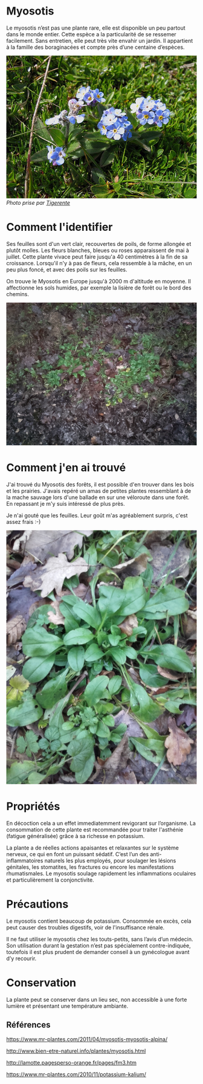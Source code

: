 # Myosotis

Le myosotis n’est pas une plante rare, elle est disponible un peu partout dans le monde entier. Cette espèce a la particularité de se ressemer facilement. Sans entretien, elle peut très vite envahir un jardin. Il appartient à la famille des boraginacées et compte près d’une centaine d’espèces.

![fleurs et feuilles](fleurs-feuilles.jpg)
_Photo prise par [Tigerente](https://en.wikipedia.org/wiki/User:Tigerente)_

# Comment l'identifier

Ses feuilles sont d'un vert clair, recouvertes de poils, de forme allongée et plutôt molles. Les fleurs blanches, bleues ou roses apparaissent de mai à juillet. Cette plante vivace peut faire jusqu'a 40 centimètres à la fin de sa croissance. Lorsqu'il n'y à pas de fleurs, cela ressemble à la mâche, en un peu plus foncé, et avec des poils sur les feuilles.

On trouve le Myosotis en Europe jusqu'à 2000 m d'altitude en moyenne. Il affectionne les sols humides, par exemple la lisière de forêt ou le bord des chemins.

![banc](banc.jpg)

# Comment j'en ai trouvé

J'ai trouvé du Myosotis des forêts, il est possible d'en trouver dans les bois et les prairies. J'avais repéré un amas de petites plantes ressemblant à de la mache sauvage lors d'une ballade en sur une véloroute dans une forêt. En repassant je m'y suis intéressé de plus près.

Je n'ai gouté que les feuilles. Leur goût m'as agréablement surpris, c'est assez frais :-)

![feuilles](feuilles.jpg)

# Propriétés

En décoction cela a un effet immediatemment revigorant sur l’organisme. La consommation de cette plante est recommandée pour traiter l'asthénie (fatigue généralisée) grâce à sa richesse en potassium.

La plante a de réelles actions apaisantes et relaxantes sur le système nerveux, ce qui en font un puissant sédatif. C’est l’un des anti-inflammatoires naturels les plus employés, pour soulager les lésions génitales, les stomatites, les fractures ou encore les manifestations rhumatismales. Le myosotis soulage rapidement les inflammations oculaires et particulièrement la conjonctivite.

# Précautions

Le myosotis contient beaucoup de potassium. Consommée en excès, cela peut causer des troubles digestifs, voir de l'insuffisance rénale.

Il ne faut utiliser le myosotis chez les touts-petits, sans l’avis d’un médecin. Son utilisation durant la gestation n’est pas spécialement contre-indiquée, toutefois il est plus prudent de demander conseil à un gynécologue avant d’y recourir. 

# Conservation

La plante peut se conserver dans un lieu sec, non accessible à une forte lumière et présentant une température ambiante. 

## Références

https://www.mr-plantes.com/2011/04/myosotis-myosotis-alpina/

http://www.bien-etre-naturel.info/plantes/myosotis.html

http://lamotte.pagesperso-orange.fr/pages/fm3.htm

https://www.mr-plantes.com/2010/11/potassium-kalium/
